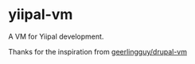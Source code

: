 # yiipal-vm

A VM for Yiipal development.

Thanks for the inspiration from [geerlingguy/drupal-vm](https://github.com/geerlingguy/drupal-vm)

